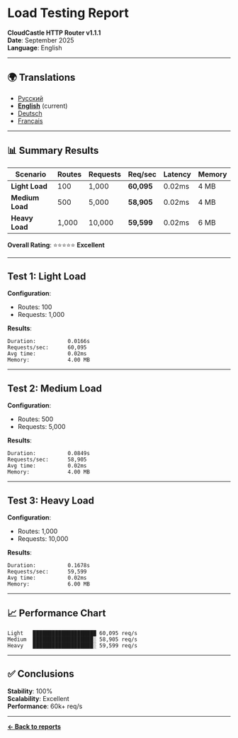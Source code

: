 # Load Testing Report

**CloudCastle HTTP Router v1.1.1**  
**Date**: September 2025  
**Language**: English

---

## 🌍 Translations

- [Русский](../../ru/reports/load-testing.md)
- **[English](load-testing.md)** (current)
- [Deutsch](../../de/reports/load-testing.md)
- [Français](../../fr/reports/load-testing.md)

---

## 📊 Summary Results

| Scenario | Routes | Requests | Req/sec | Latency | Memory |
|----------|--------|----------|---------|---------|--------|
| **Light Load** | 100 | 1,000 | **60,095** | 0.02ms | 4 MB |
| **Medium Load** | 500 | 5,000 | **58,905** | 0.02ms | 4 MB |
| **Heavy Load** | 1,000 | 10,000 | **59,599** | 0.02ms | 6 MB |

**Overall Rating**: ⭐⭐⭐⭐⭐ **Excellent**

---

## Test 1: Light Load

**Configuration**:
- Routes: 100
- Requests: 1,000

**Results**:
```
Duration:          0.0166s
Requests/sec:      60,095
Avg time:          0.02ms
Memory:            4.00 MB
```

---

## Test 2: Medium Load

**Configuration**:
- Routes: 500
- Requests: 5,000

**Results**:
```
Duration:          0.0849s
Requests/sec:      58,905
Avg time:          0.02ms
Memory:            4.00 MB
```

---

## Test 3: Heavy Load

**Configuration**:
- Routes: 1,000
- Requests: 10,000

**Results**:
```
Duration:          0.1678s
Requests/sec:      59,599
Avg time:          0.02ms
Memory:            6.00 MB
```

---

## 📈 Performance Chart

```
Light   ████████████████████ 60,095 req/s
Medium  ███████████████████░ 58,905 req/s
Heavy   ███████████████████░ 59,599 req/s
```

---

## ✅ Conclusions

**Stability**: 100%  
**Scalability**: Excellent  
**Performance**: 60k+ req/s

---

**[← Back to reports](tests.md)**

